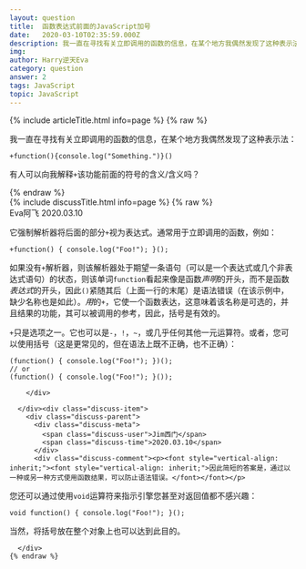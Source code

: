 ```yaml
---
layout: question
title:  函数表达式前面的JavaScript加号
date:   2020-03-10T02:35:59.000Z
description: 我一直在寻找有关立即调用的函数的信息，在某个地方我偶然发现了这种表示法：+function(){console.log("Something.")}(...
img: 
author: Harry逆天Eva
category: question
answer: 2
tags: JavaScript
topic: JavaScript
---
```

<div class="article-root">
  <div class="article">
    {% include articleTitle.html info=page %}
    {% raw %}
    <div class="article-content"><p><font style="vertical-align: inherit;"><font style="vertical-align: inherit;">我一直在寻找有关立即调用的函数的信息，在某个地方我偶然发现了这种表示法：</font></font></p>

<pre><code>+function(){console.log("Something.")}()
</code></pre>

<p><font style="vertical-align: inherit;"><font style="vertical-align: inherit;">有人可以向我解释</font></font><code>+</code><font style="vertical-align: inherit;"><font style="vertical-align: inherit;">该功能前面</font><font style="vertical-align: inherit;">的</font><font style="vertical-align: inherit;">符号的含义/含义吗？</font></font></p></div>
    {% endraw %}
  </div>

  <div class="discuss-wrapper">
    {% include discussTitle.html info=page %}
    {% raw %}
    <div class="discuss-item">
        <div class="discuss-parent">
          <div class="discuss-meta">
            <span class="discuss-user">Eva阿飞</span>
            <span class="discuss-time">2020.03.10</span>
          </div>
          <div class="discuss-comment"><p><font style="vertical-align: inherit;"><font style="vertical-align: inherit;">它强制解析器将后面的部分</font></font><code>+</code><font style="vertical-align: inherit;"><font style="vertical-align: inherit;">视为表达式。</font><font style="vertical-align: inherit;">通常用于立即调用的函数，例如：</font></font></p>

<pre><code>+function() { console.log("Foo!"); }();
</code></pre>

<p><font style="vertical-align: inherit;"><font style="vertical-align: inherit;">如果没有</font></font><code>+</code><font style="vertical-align: inherit;"><font style="vertical-align: inherit;">解析器，则该解析器处于期望一条语句（可以是一个表达式或几个非表达式语句）的状态，则该单词</font></font><code>function</code><font style="vertical-align: inherit;"><font style="vertical-align: inherit;">看起来像是函数</font></font><em><font style="vertical-align: inherit;"><font style="vertical-align: inherit;">声明</font></font></em><font style="vertical-align: inherit;"><font style="vertical-align: inherit;">的开头，</font><font style="vertical-align: inherit;">而不是函数</font></font><em><font style="vertical-align: inherit;"><font style="vertical-align: inherit;">表达式</font></font></em><font style="vertical-align: inherit;"><font style="vertical-align: inherit;">的开头，</font><font style="vertical-align: inherit;">因此</font></font><code>()</code><font style="vertical-align: inherit;"><font style="vertical-align: inherit;">紧随其后（上面一行的末尾）是语法错误（在该示例中，缺少名称也是如此）。</font></font><em><font style="vertical-align: inherit;"><font style="vertical-align: inherit;">用</font></font></em><font style="vertical-align: inherit;"><font style="vertical-align: inherit;">的</font></font><code>+</code><font style="vertical-align: inherit;"><font style="vertical-align: inherit;">，它使一个函数表达，这意味着该名称是可选的，并且结果的功能，其可以被调用的参考，因此，括号是有效的。</font></font></p>

<p><code>+</code><font style="vertical-align: inherit;"><font style="vertical-align: inherit;">只是选项之一。</font><font style="vertical-align: inherit;">它也可以是</font></font><code>-</code><font style="vertical-align: inherit;"><font style="vertical-align: inherit;">，</font></font><code>!</code><font style="vertical-align: inherit;"><font style="vertical-align: inherit;">，</font></font><code>~</code><font style="vertical-align: inherit;"><font style="vertical-align: inherit;">，或几乎任何其他一元运算符。</font><font style="vertical-align: inherit;">或者，您可以使用括号（这是更常见的，但在语法上既不正确，也不正确）：</font></font></p>

<pre><code>(function() { console.log("Foo!"); })();<font></font>
// or<font></font>
(function() { console.log("Foo!"); }());<font></font>
</code></pre></div>
        </div>
        
      </div><div class="discuss-item">
        <div class="discuss-parent">
          <div class="discuss-meta">
            <span class="discuss-user">Jim西门</span>
            <span class="discuss-time">2020.03.10</span>
          </div>
          <div class="discuss-comment"><p><font style="vertical-align: inherit;"><font style="vertical-align: inherit;">因此简短的答案是，通过以一种或另一种方式使用函数结果，可以防止语法错误。</font></font></p>

<p><font style="vertical-align: inherit;"><font style="vertical-align: inherit;">您还可以通过使用</font></font><code>void</code><font style="vertical-align: inherit;"><font style="vertical-align: inherit;">运算符</font><font style="vertical-align: inherit;">来指示引擎您甚至对返回值都不感兴趣</font><font style="vertical-align: inherit;">：</font></font></p>

<pre><code>void function() { console.log("Foo!"); }();
</code></pre>

<p><font style="vertical-align: inherit;"><font style="vertical-align: inherit;">当然，将括号放在整个对象上也可以达到此目的。</font></font></p></div>
        </div>
        
      </div>
    {% endraw %}
  </div>
<div>
